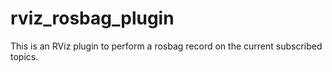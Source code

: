# rviz_rosbag_plugin
This is an RViz plugin to perform a rosbag record on the current subscribed topics. 
